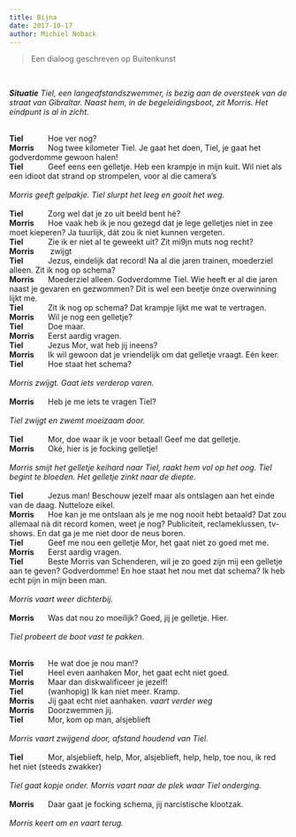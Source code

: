 ```yaml
---
title: Bijna
date: 2017-10-17
author: Michiel Noback
---
```


> Een dialoog geschreven op Buitenkunst

<br>

_**Situatie**
Tiel, een langeafstandszwemmer, is bezig aan de oversteek van de straat van Gibraltar. Naast hem, in de begeleidingsboot, zit Morris. Het eindpunt is al in zicht._
<br>
<br>

<style type="text/css">

.name {
  display: inline-block;
  width: 70px;
  font-weight: bold;
}

</style>


<span class="name">Tiel</span>Hoe ver nog?  
<span class="name">Morris</span>Nog twee kilometer Tiel. Je gaat het doen, Tiel, je gaat het godverdomme gewoon halen!  
<span class="name">Tiel</span>Geef eens een gelletje. Heb een krampje in mijn kuit. Wil niet als een idioot dat strand op strompelen, voor al die camera’s  
<br>
_Morris geeft gelpakje. Tiel slurpt het leeg en gooit het weg._  
<br>
<span class="name">Tiel</span>Zorg wel dat je zo uit beeld bent hè?  
<span class="name">Morris</span>Hoe vaak heb ik je nou gezegd dat je lege gelletjes niet in zee moet kieperen? Ja tuurlijk, dát zou ik niet kunnen vergeten.  
<span class="name">Tiel</span>Zie ik er niet al te geweekt uit? Zit mi9jn muts nog recht?  
<span class="name">Morris</span> zwijgt  
<span class="name">Tiel</span>Jezus, eindelijk dat record! Na al die jaren trainen, moederziel alleen. Zit ik nog op schema?  
<span class="name">Morris</span>Moederziel alleen. Godverdomme Tiel. Wie heeft er al die jaren naast je gevaren en gezwommen? Dit is wel een beetje ónze overwinning lijkt me.  
<span class="name">Tiel</span>Zit ik nog op schema? Dat krampje lijkt me wat te vertragen.  
<span class="name">Morris</span>Wil je nog een gelletje?  
<span class="name">Tiel</span>Doe maar.  
<span class="name">Morris</span>Eerst aardig vragen.  
<span class="name">Tiel</span>Jezus Mor, wat heb jij ineens?  
<span class="name">Morris</span>Ik wil gewoon dat je vriendelijk om dat gelletje vraagt. Eén keer.  
<span class="name">Tiel</span>Hoe staat het schema?  
<br>
_Morris zwijgt. Gaat iets verderop varen._  
<br>
<span class="name">Morris</span>Heb je me iets te vragen Tiel?  
<br>
_Tiel zwijgt en zwemt moeizaam door._  
<br>
<span class="name">Tiel</span>Mor, doe waar ik je voor betaal! Geef me dat gelletje.  
<span class="name">Morris</span>Oké, hier is je focking gelletje!  
<br>
_Morris smijt het gelletje keihard naar Tiel, raakt hem vol op het oog. Tiel begint te bloeden. Het gelletje zinkt naar de diepte._
<br>  
<span class="name">Tiel</span>Jezus man! Beschouw jezelf maar als ontslagen aan het einde van de daag. Nutteloze eikel.  
<span class="name">Morris</span>Hoe kan je me ontslaan als je me nog nooit hebt betaald? Dat zou allemaal nà dit record komen, weet je nog? Publiciteit, reclameklussen, tv-shows. En dat ga je me niet door de neus boren.  
<span class="name">Tiel</span>Geef me nou een gelletje Mor, het gaat niet zo goed met me.  
<span class="name">Morris</span>Eerst aardig vragen.  
<span class="name">Tiel</span>Beste Morris van Schenderen, wil je zo goed zijn mij een gelletje aan te geven? Godverdomme! En hoe staat het nou met dat schema? Ik heb echt pijn in mijn been man.  
<br>
_Morris vaart weer dichterbij._  
<br>
<span class="name">Morris</span>Was dat nou zo moeilijk? Goed, jij je gelletje. Hier.  
<br>
_Tiel probeert de boot vast te pakken._  
<br>

<span class="name">Morris</span>He wat doe je nou man!?  
<span class="name">Tiel</span>Heel even aanhaken Mor, het gaat echt niet goed.  
<span class="name">Morris</span>Maar dan diskwalificeer je jezelf!  
<span class="name">Tiel</span>(wanhopig) Ik kan niet meer. Kramp.  
<span class="name">Morris</span>Jij gaat echt niet aanhaken.  _vaart verder weg_  
<span class="name">Morris</span>Doorzwemmen jij.  
<span class="name">Tiel</span>Mor, kom op man, alsjeblieft  
<br>
_Morris vaart zwijgend door, afstand houdend van Tiel._  
<br>
<span class="name">Tiel</span>Mor, alsjeblieft, help, Mor, alsjeblieft, help, help, toe nou, ik red het niet (steeds zwakker)  
<br>
_Tiel gaat kopje onder. Morris vaart naar de plek waar Tiel onderging._  
<br>
<span class="name">Morris</span>Daar gaat je focking schema, jij narcistische klootzak.  
<br>
_Morris keert om en vaart terug._  
